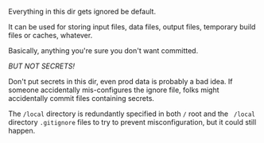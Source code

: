 Everything in this dir gets ignored be default.

It can be used for storing input files, data files, output files, temporary 
build files or caches, whatever.  

Basically, anything you're sure you don't want committed.

*BUT NOT SECRETS!*

Don't put secrets in this dir, even prod data is probably a bad idea.
If someone accidentally mis-configures the ignore file, folks might accidentally
commit files containing secrets.

The `/local` directory is redundantly specified in both `/` root and the `
/local` directory `.gitignore` files to try to prevent misconfiguration, but 
it could still happen.
